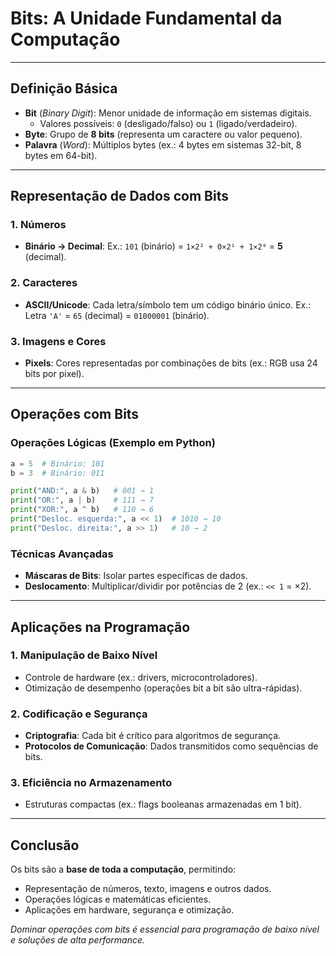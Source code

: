 # Bits: A Unidade Fundamental da Computação

---

## Definição Básica

- **Bit** (_Binary Digit_): Menor unidade de informação em sistemas digitais.
  - Valores possíveis: `0` (desligado/falso) ou `1` (ligado/verdadeiro).
- **Byte**: Grupo de **8 bits** (representa um caractere ou valor pequeno).
- **Palavra** (_Word_): Múltiplos bytes (ex.: 4 bytes em sistemas 32-bit, 8 bytes em 64-bit).

---

## Representação de Dados com Bits

### 1. **Números**

- **Binário → Decimal**:
  Ex.: `101` (binário) = `1×2² + 0×2¹ + 1×2⁰` = **5** (decimal).

### 2. **Caracteres**

- **ASCII/Unicode**: Cada letra/símbolo tem um código binário único.
  Ex.: Letra `'A'` = `65` (decimal) = `01000001` (binário).

### 3. **Imagens e Cores**

- **Pixels**: Cores representadas por combinações de bits (ex.: RGB usa 24 bits por pixel).

---

## Operações com Bits

### Operações Lógicas (Exemplo em Python)

```python
a = 5  # Binário: 101
b = 3  # Binário: 011

print("AND:", a & b)   # 001 → 1
print("OR:", a | b)    # 111 → 7
print("XOR:", a ^ b)   # 110 → 6
print("Desloc. esquerda:", a << 1)  # 1010 → 10
print("Desloc. direita:", a >> 1)   # 10 → 2
```

### Técnicas Avançadas

- **Máscaras de Bits**: Isolar partes específicas de dados.
- **Deslocamento**: Multiplicar/dividir por potências de 2 (ex.: `<< 1` = ×2).

---

## Aplicações na Programação

### 1. **Manipulação de Baixo Nível**

- Controle de hardware (ex.: drivers, microcontroladores).
- Otimização de desempenho (operações bit a bit são ultra-rápidas).

### 2. **Codificação e Segurança**

- **Criptografia**: Cada bit é crítico para algoritmos de segurança.
- **Protocolos de Comunicação**: Dados transmitidos como sequências de bits.

### 3. **Eficiência no Armazenamento**

- Estruturas compactas (ex.: flags booleanas armazenadas em 1 bit).

---

## Conclusão

Os bits são a **base de toda a computação**, permitindo:

- Representação de números, texto, imagens e outros dados.
- Operações lógicas e matemáticas eficientes.
- Aplicações em hardware, segurança e otimização.

_Dominar operações com bits é essencial para programação de baixo nível e soluções de alta performance._
